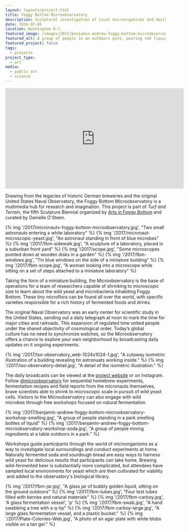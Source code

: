 ```yaml
---
layout: layouts/project.html
title: Foggy Bottom Microobservatory
description: Sculptural investigation of local microorganisms and daily web series
date: 2016-07-05
location: Washington D.C.
featured_image: /images/2017/benjamin-andrew-foggy-bottom-microobservatory-workshop-1920x1280.jpg
featured_alt: A group of people in an outdoors park, pouring red liquid from a bottle.
featured_project: false
tags: 
  - projects
project_type: 
  - art
media:
  - public art
  - science
---
```


<iframe width="560" height="315" src="https://www.youtube.com/embed/Jlmp8Wijw68" title="YouTube video player" frameborder="0" allow="accelerometer; autoplay; clipboard-write; encrypted-media; gyroscope; picture-in-picture" allowfullscreen></iframe>

Drawing from the legacies of historic German breweries and the original United States Naval Observatory, the Foggy Bottom Microobservatory is a multimedia hub for research and imagination. This project is part of _Turf and Terrain,_ the fifth Sculpture Biennial organized by [Arts in Foggy Bottom](http://artsinfoggybottom.com/) and curated by Danielle O'Steen.

<div class="gallery">
  {% img '/2017/micronauts-foggy-bottom-microobservatory.jpg', "Two small astronauts entering a white laboratory" %}
  {% img '/2017/micronaut-microscopic-yeast.jpg', "An astronaut standing in front of blue microbes" %}
  {% img '/2017/fbm-sidewalk.jpg', "A sculpture of a laboratory, placed in a suburban front yard" %}
  {% img '/2017/scope.jpg', "Some microscopes pointed down at wooden disks in a garden" %}
  {% img '/2017/fbm-windows.jpg', "Tin blue windows on the side of a miniature building" %}
  {% img '/2017/fbm-scope.jpg', "A woman looking into a microscope while sitting on a set of steps attached to a miniature laboratory" %}
</div>

Taking the form of a miniature building, the Microobservatory is the base of operations for a team of researchers capable of shrinking to microscopic size to learn about the wild yeast and microbacteria inhabiting Foggy Bottom. These tiny microflora can be found all over the world, with specific varieties responsible for a rich history of fermented foods and drinks.

The original Naval Observatory was an early center for scientific study in the United States, sending out a daily telegraph at noon to mark the time for major cities and railroads. This expansion of regulated time united people under the shared objectivity of cosmological order. Today’s global culture has no need to synchronize watches, so the Microobservatory offers a chance to explore your own neighborhood by broadcasting daily updates on it ongoing experiments.

<div class="gallery duo">
  {% img '/2017/Iso-observatory_web-1024x1024-1.jpg', "A cutaway isometric illustration of a building revealing tin astronuats working inside." %}
  {% img '/2017/iso-observatory-detail.jpg', "A detail of the isometric illustration." %}
</div>

The daily broadcasts can be viewed at the [project website](http://microobservatory.com) or on Instagram. Follow [@microobservatory](https://www.instagram.com/microobservatory/) for sequential homebrew experiments, fermentation recipes and field reports from the micronauts themselves, brave scientists able to shrink to microscopic scale in pursuit of wild yeast cells. Visitors to the Microobservatory can also engage with wild microbes through free workshops focused on natural fermentation.

<div class="gallery duo">
  {% img '/2017/benjamin-andrew-foggy-bottom-microobservatory-workshop-smelling.jpg', "A group of people standing in a park smelling bottles of liquid" %}
  {% img '/2017/benjamin-andrew-foggy-bottom-microobservatory-workshop-soda.jpg', "A group of people mixing ingredients at a table outdoors in a park." %}
</div>



Workshops guide participants through the world of microorganisms as a way to investigate local surroundings and conduct experiments at home. Naturally fermented soda and sourdough bread are easy ways to harness wild yeast for delicious results that participants can take home. Brewing wild-fermented beer is substantially more complicated, but attendees have sampled local environments for yeast which are then cultivated for viability  and added to the observatory's biological library.

<div class="gallery ">
  {% img '/2017/fbm-jar.jpg', "A glass jar of bubbly golden liquid, sitting on the ground outdoors" %}
  {% img '/2017/fbm-tubes.jpg', "Four test tubes filled with berries and natural materials" %}
  {% img '/2017/fbm-carboy.jpg', 'A glass fermentation vessel', 'p' %}
  {% img '/2017/fbm-swab.jpg', "A hand swabbing a tree with a q-tip" %}
  {% img '/2017/fbm-carboy-large.jpg', "A large glass fermentation vessel, and a plastic bucket." %}
  {% img '/2017/Plate-Colonies-Web.jpg', "A photo of an agar plate with white blobs visible on a tan gel." %}
</div>
